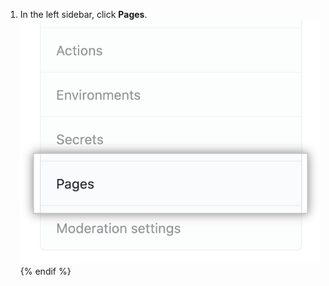 
1. In the left sidebar, click **Pages**.
   ![Page tab in the left-hand sidebar](/assets/images/help/pages/pages-tab.png)
{% endif %}
